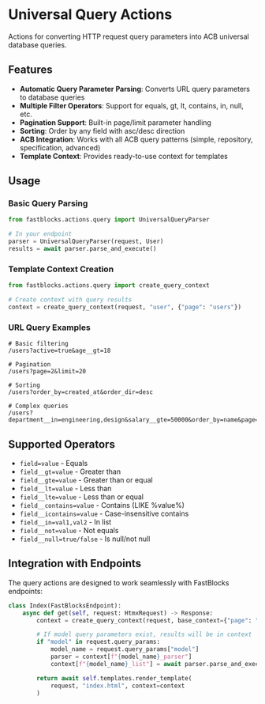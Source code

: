 # Universal Query Actions

Actions for converting HTTP request query parameters into ACB universal database queries.

## Features

- **Automatic Query Parameter Parsing**: Converts URL query parameters to database queries
- **Multiple Filter Operators**: Support for equals, gt, lt, contains, in, null, etc.
- **Pagination Support**: Built-in page/limit parameter handling
- **Sorting**: Order by any field with asc/desc direction
- **ACB Integration**: Works with all ACB query patterns (simple, repository, specification, advanced)
- **Template Context**: Provides ready-to-use context for templates

## Usage

### Basic Query Parsing

```python
from fastblocks.actions.query import UniversalQueryParser

# In your endpoint
parser = UniversalQueryParser(request, User)
results = await parser.parse_and_execute()
```

### Template Context Creation

```python
from fastblocks.actions.query import create_query_context

# Create context with query results
context = create_query_context(request, "user", {"page": "users"})
```

### URL Query Examples

```
# Basic filtering
/users?active=true&age__gt=18

# Pagination
/users?page=2&limit=20

# Sorting
/users?order_by=created_at&order_dir=desc

# Complex queries
/users?department__in=engineering,design&salary__gte=50000&order_by=name&page=1
```

## Supported Operators

- `field=value` - Equals
- `field__gt=value` - Greater than
- `field__gte=value` - Greater than or equal
- `field__lt=value` - Less than
- `field__lte=value` - Less than or equal
- `field__contains=value` - Contains (LIKE %value%)
- `field__icontains=value` - Case-insensitive contains
- `field__in=val1,val2` - In list
- `field__not=value` - Not equals
- `field__null=true/false` - Is null/not null

## Integration with Endpoints

The query actions are designed to work seamlessly with FastBlocks endpoints:

```python
class Index(FastBlocksEndpoint):
    async def get(self, request: HtmxRequest) -> Response:
        context = create_query_context(request, base_context={"page": "home"})

        # If model query parameters exist, results will be in context
        if "model" in request.query_params:
            model_name = request.query_params["model"]
            parser = context[f"{model_name}_parser"]
            context[f"{model_name}_list"] = await parser.parse_and_execute()

        return await self.templates.render_template(
            request, "index.html", context=context
        )
```
